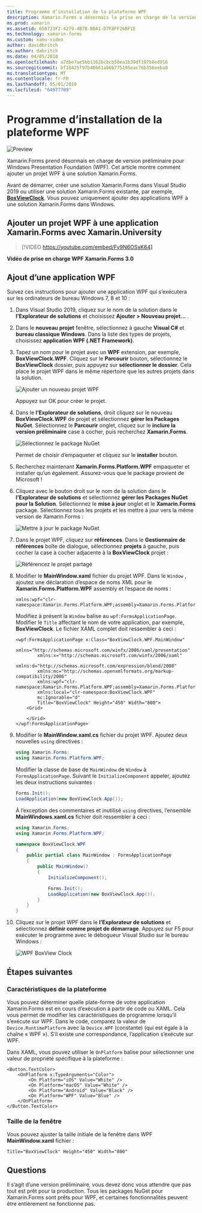 ```yaml
---
title: Programme d’installation de la plateforme WPF
description: Xamarin.Forms a désormais la prise en charge de la version préliminaire de la plateforme WPF
ms.prod: xamarin
ms.assetid: 650723F2-4279-4B7B-B0A1-D7F8FF26BF1E
ms.technology: xamarin-forms
ms.custom: xamu-video
author: davidbritch
ms.author: dabritch
ms.date: 04/05/2018
ms.openlocfilehash: a7dbe7ae5bb1162bcbcb58ea1b39df197b8ed916
ms.sourcegitcommit: bf18425f97b48661ab6b775195eac76b356eeba0
ms.translationtype: MT
ms.contentlocale: fr-FR
ms.lasthandoff: 05/01/2019
ms.locfileid: "64977709"
---
```

# <a name="wpf-platform-setup"></a>Programme d’installation de la plateforme WPF

![Preview](~/media/shared/preview.png)

Xamarin.Forms prend désormais en charge de version préliminaire pour Windows Presentation Foundation (WPF). Cet article montre comment ajouter un projet WPF à une solution Xamarin.Forms.

Avant de démarrer, créer une solution Xamarin.Forms dans Visual Studio 2019 ou utiliser une solution Xamarin.Forms existante, par exemple, [ **BoxViewClock**](https://developer.xamarin.com/samples/xamarin-forms/BoxView/BoxViewClock/). Vous pouvez uniquement ajouter des applications WPF à une solution Xamarin.Forms dans Windows.

## <a name="add-a-wpf-project-to-a-xamarinforms-app-with-xamarinuniversity"></a>Ajouter un projet WPF à une application Xamarin.Forms avec Xamarin.University

> [!VIDEO https://youtube.com/embed/Fy9N6OSxK64]

**Vidéo de prise en charge WPF Xamarin.Forms 3.0**

## <a name="adding-a-wpf-app"></a>Ajout d’une application WPF

Suivez ces instructions pour ajouter une application WPF qui s’exécutera sur les ordinateurs de bureau Windows 7, 8 et 10 :

1. Dans Visual Studio 2019, cliquez sur le nom de la solution dans le **l’Explorateur de solutions** et choisissez **Ajouter > Nouveau projet...** .

2. Dans le **nouveau projet** fenêtre, sélectionnez à gauche **Visual C#** et **bureau classique Windows**. Dans la liste des types de projets, choisissez **application WPF (.NET Framework)**. 

3. Tapez un nom pour le projet avec un **WPF** extension, par exemple, **BoxViewClock.WPF**. Cliquez sur le **Parcourir** bouton, sélectionnez le **BoxViewClock** dossier, puis appuyez sur **sélectionner le dossier**. Cela place le projet WPF dans le même répertoire que les autres projets dans la solution.

    ![Ajouter un nouveau projet WPF](wpf-images/add-new-project.png "ajouter un nouveau projet WPF")

    Appuyez sur OK pour créer le projet.

4. Dans le **l’Explorateur de solutions**, droit cliquez sur le nouveau **BoxViewClock.WPF** de projet et sélectionnez **gérer les Packages NuGet**. Sélectionnez le **Parcourir** onglet, cliquez sur le **inclure la version préliminaire** case à cocher, puis recherchez **Xamarin.Forms**.

    ![Sélectionnez le package NuGet](wpf-images/select-nuget-package.png "sélectionnez le package NuGet")

    Permet de choisir d’empaqueter et cliquez sur le **installer** bouton.

5. Recherchez maintenant **Xamarin.Forms.Platform.WPF** empaqueter et installer qu’un également. Assurez-vous que le package provient de Microsoft !

6. Cliquez avec le bouton droit sur le nom de la solution dans le **l’Explorateur de solutions** et sélectionnez **gérer les Packages NuGet pour la Solution**. Sélectionnez le **mise à jour** onglet et le **Xamarin.Forms** package. Sélectionnez tous les projets et les mettre à jour vers la même version de Xamarin.Forms :

    ![Mettre à jour le package NuGet](wpf-images/update-nuget-package.png "mettre à jour le package NuGet") 

7. Dans le projet WPF, cliquez sur **références**. Dans le **Gestionnaire de références** boîte de dialogue, sélectionnez **projets** à gauche, puis cocher la case à cocher adjacente à la **BoxViewClock** projet :

    ![Référencez le projet partagé](wpf-images/reference-shared-project.png "référencer le projet partagé")

8. Modifier le **MainWindow.xaml** fichier du projet WPF. Dans le `Window` , ajoutez une déclaration d’espace de noms XML pour le **Xamarin.Forms.Platform.WPF** assembly et l’espace de noms :

    ```xaml
    xmlns:wpf="clr-namespace:Xamarin.Forms.Platform.WPF;assembly=Xamarin.Forms.Platform.WPF"
    ```

    Modifiez à présent la `Window` balise au `wpf:FormsApplicationPage`. Modifier le `Title` affectant le nom de votre application, par exemple, **BoxViewClock**. Le fichier XAML complet doit ressembler à ceci :

    ```xaml
    <wpf:FormsApplicationPage x:Class="BoxViewClock.WPF.MainWindow"
            xmlns="http://schemas.microsoft.com/winfx/2006/xaml/presentation"
            xmlns:x="http://schemas.microsoft.com/winfx/2006/xaml"
            xmlns:d="http://schemas.microsoft.com/expression/blend/2008"
            xmlns:mc="http://schemas.openxmlformats.org/markup-compatibility/2006"
            xmlns:wpf="clr-namespace:Xamarin.Forms.Platform.WPF;assembly=Xamarin.Forms.Platform.WPF"
            xmlns:local="clr-namespace:BoxViewClock.WPF"
            mc:Ignorable="d"
            Title="BoxViewClock" Height="450" Width="800">
        <Grid>
        
        </Grid>
    </wpf:FormsApplicationPage>
    ```

9. Modifier le **MainWindow.xaml.cs** fichier du projet WPF. Ajoutez deux nouvelles `using` directives :

    ```csharp
    using Xamarin.Forms;
    using Xamarin.Forms.Platform.WPF;
    ```

    Modifier la classe de base de `MainWindow` de `Window` à `FormsApplicationPage`. Suivant le `InitializeComponent` appeler, ajoutez les deux instructions suivantes :

    ```csharp
    Forms.Init();
    LoadApplication(new BoxViewClock.App());
    ```
    
    À l’exception des commentaires et inutilisé `using` directives, l’ensemble **MainWindows.xaml.cs** fichier doit ressembler à ceci :

    ```csharp
    using Xamarin.Forms;
    using Xamarin.Forms.Platform.WPF;

    namespace BoxViewClock.WPF
    {
        public partial class MainWindow : FormsApplicationPage
        {
            public MainWindow()
            {
                InitializeComponent();

                Forms.Init();
                LoadApplication(new BoxViewClock.App());
            }
        }
    }
    ```

10. Cliquez sur le projet WPF dans le **l’Explorateur de solutions** et sélectionnez **définir comme projet de démarrage**. Appuyez sur F5 pour exécuter le programme avec le débogueur Visual Studio sur le bureau Windows :

    ![WPF BoxView Clock](wpf-images/wpf-boxviewclock.png "WPF BoxView Clock" )

## <a name="next-steps"></a>Étapes suivantes

### <a name="platform-specifics"></a>Caractéristiques de la plateforme

Vous pouvez déterminer quelle plate-forme de votre application Xamarin.Forms est en cours d’exécution à partir de code ou XAML. Cela vous permet de modifier les caractéristiques de programme lorsqu’il s’exécute sur WPF. Dans le code, comparez la valeur de `Device.RuntimePlatform` avec la `Device.WPF` (constante) (qui est égale à la chaîne « WPF »). S’il existe une correspondance, l’application s’exécute sur WPF.

Dans XAML, vous pouvez utiliser le `OnPlatform` balise pour sélectionner une valeur de propriété spécifique à la plateforme :

```xaml
<Button.TextColor>
    <OnPlatform x:TypeArguments="Color">
        <On Platform="iOS" Value="White" />
        <On Platform="macOS" Value="White" />
        <On Platform="Android" Value="Black" />
        <On Platform="WPF" Value="Blue" />
    </OnPlatform>
</Button.TextColor>
```

### <a name="window-size"></a>Taille de la fenêtre

Vous pouvez ajuster la taille initiale de la fenêtre dans WPF **MainWindow.xaml** fichier :

```xaml
Title="BoxViewClock" Height="450" Width="800"
```

## <a name="issues"></a>Questions

Il s’agit d’une version préliminaire, vous devez donc vous attendre que pas tout est prêt pour la production. Tous les packages NuGet pour Xamarin.Forms sont prêts pour WPF, et certaines fonctionnalités peuvent être entièrement ne fonctionne pas.

